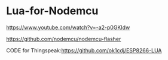 # Lua-for-Nodemcu



https://www.youtube.com/watch?v=-a2-p0GKIdw

https://github.com/nodemcu/nodemcu-flasher

CODE for Thingspeak:https://github.com/ok1cdj/ESP8266-LUA
